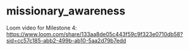 # missionary_awareness

Loom video for Milestone 4: 
https://www.loom.com/share/133aa8de05c443f59c9f323e0710db58?sid=cc57c185-abb2-499b-ab10-5aa2d79b7edd
